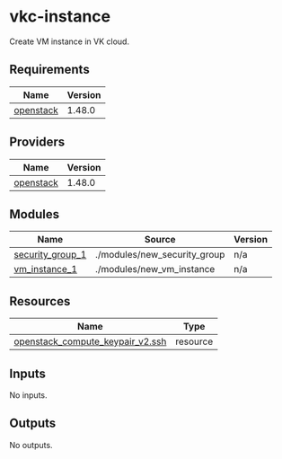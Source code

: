 # vkc-instance
Create VM instance in VK cloud.

## Requirements

| Name | Version |
|------|---------|
| <a name="requirement_openstack"></a> [openstack](#requirement\_openstack) | 1.48.0 |

## Providers

| Name | Version |
|------|---------|
| <a name="provider_openstack"></a> [openstack](#provider\_openstack) | 1.48.0 |

## Modules

| Name | Source | Version |
|------|--------|---------|
| <a name="module_security_group_1"></a> [security\_group\_1](#module\_security\_group\_1) | ./modules/new_security_group | n/a |
| <a name="module_vm_instance_1"></a> [vm\_instance\_1](#module\_vm\_instance\_1) | ./modules/new_vm_instance | n/a |

## Resources

| Name | Type |
|------|------|
| [openstack_compute_keypair_v2.ssh](https://registry.terraform.io/providers/terraform-provider-openstack/openstack/1.48.0/docs/resources/compute_keypair_v2) | resource |

## Inputs

No inputs.

## Outputs

No outputs.
